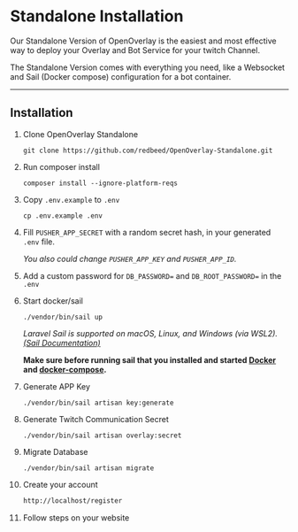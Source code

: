 # Standalone Installation

Our Standalone Version of OpenOverlay is the easiest and most effective way to deploy your Overlay and Bot Service for your twitch Channel.

The Standalone Version comes with everything you need, like a Websocket and Sail (Docker compose) configuration for a bot container.
____

## Installation
1. Clone OpenOverlay Standalone
   ```shell
   git clone https://github.com/redbeed/OpenOverlay-Standalone.git
   ```
1. Run composer install

    ```shell 
    composer install --ignore-platform-reqs
    ```

1. Copy `.env.example` to `.env`

    ```shell 
    cp .env.example .env
    ```
   
1. Fill `PUSHER_APP_SECRET` with a random secret hash, in your generated `.env` file.
   
    _You also could change `PUSHER_APP_KEY` and `PUSHER_APP_ID`._

   
1. Add a custom password for ``DB_PASSWORD=`` and ``DB_ROOT_PASSWORD=`` in the ``.env`` 

1. Start docker/sail
    ```shell
    ./vendor/bin/sail up
    ```
   *Laravel Sail is supported on macOS, Linux, and Windows (via WSL2).*
   *[(Sail Documentation)][sail]*
   
   **Make sure before running sail that you installed and started [Docker][docker] and [docker-compose][docker-compose].**


1. Generate APP Key
   ```shell 
   ./vendor/bin/sail artisan key:generate
   ```

1. Generate Twitch Communication Secret
   ```shell 
   ./vendor/bin/sail artisan overlay:secret
   ```

1. Migrate Database
   ```shell 
   ./vendor/bin/sail artisan migrate
   ```

1. Create your account
   ```bash 
   http://localhost/register
   ```
   
10. Follow steps on your website


[sail]: https://laravel.com/docs/8.x/sail#introduction
[docker]: https://docs.docker.com/get-docker/
[docker-compose]: https://docs.docker.com/compose/install/
